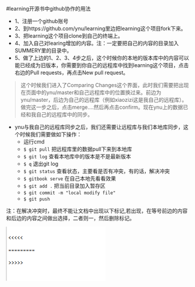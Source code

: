 #learning开源书中github协作的用法
* 1、注册一个github账号
* 2、到https://github.com/ynu/learning里边把learning这个项目fork下来。
* 3、把learning这个项目clone到自己的终端上。
* 4、加入自己对learing增加的内容。注：一定要把自己的内容的目录加入SUMMERY里的目录中。
* 5、做了上边的1、2、3、4步之后，这个时候你的本地的版本库中的内容可以能已经成为旧版本，你需要到你自己的远程库中找到learning这个项目，点击右边的Pull requests，再点击New pull request。
>这个时候我们进入了Comparing Changes这个界面，此时我们需要把出现在页面中的ynu/master和自己远程库中的位置换过来。前边为ynu/master，后边为自己的远程库（例如xiaozizi这是我自己的远程库）。做完这一步之后，点击merge....然后再点击confirm。现在ynu上的数据已经和我自己的远程库中的同步。

* ynu与我自己的远程库同步之后，我们还需要让远程库与我们本地库同步，这个时候我们需要做如下操作：
	* 运行cmd
	* ```$ git pull``` 把远程库里的数据pull下来到本地库
	* ```$ git log``` 查看本地库中的版本是不是最新版本
	* ```$ q``` 退出git log
	* ```$ git status``` 查看状态，主要看是否有冲突，有的话，解决冲突
	* ```$ gitbook serve``` 在自己本地先看看效果
	* ```$ git add .``` 把当前目录加入暂存区
	* ```$ git commit -m "local modify file"```
	* ```$ git push```
	
注：在解决冲突时，最终不能让文档中出现以下标记,若出现，在等号前边的内容和后边的内容之间做出选择，二者则一，然后删除标记。

![Alt text ](./image/na57.png)
